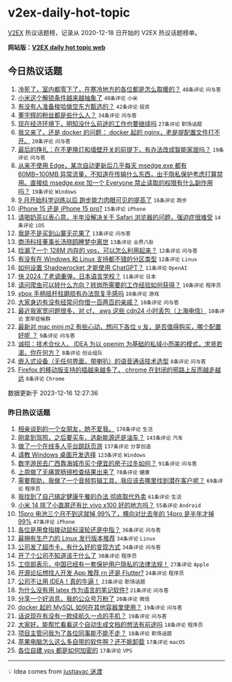 # v2ex-daily-hot-topic

[V2EX](https://www.v2ex.com/) 热议话题榜，记录从 2020-12-18 日开始的 V2EX 热议话题榜单。

**网站版：[V2EX daily hot topic web](https://boojack.github.io/v2ex-daily-hot-topic-web/)**

## 今日热议话题

<!-- TODAY BEGIN -->

1. [冷死了，室内都零下了，在寒冷地方的各位都是怎么取暖的？](https://www.v2ex.com/t/1000898) `48条评论` `问与答`
1. [小米这个解锁条件越来越抽象了](https://www.v2ex.com/t/1000914) `48条评论` `小米`
1. [有没有人准备梭哈做空东方甄选的？](https://www.v2ex.com/t/1000853) `42条评论` `投资`
1. [董宇辉的粉丝都是些什么人？](https://www.v2ex.com/t/1000937) `34条评论` `问与答`
1. [现在经济环境下，明知没什么前途的工作也要继续吗](https://www.v2ex.com/t/1000870) `27条评论` `职场话题`
1. [我又来了，还是 docker 的问题： docker 起的 nginx，老是提配置文件打不开。](https://www.v2ex.com/t/1000888) `20条评论` `问与答`
1. [最后的挣扎：在不更换灯和墙壁开关的前提下，有办法改成智能家居吗？](https://www.v2ex.com/t/1000951) `19条评论` `问与答`
1. [从来不使用 Edge，某次自动更新后几乎每天 msedge.exe 都有 60MB~100MB 异常流量，不知道在传输什么东西，出于隐私保护考虑打算禁用。直接给 msedge.exe 加一个 Everyone 禁止读取的权限有什么副作用吗？](https://www.v2ex.com/t/1000852) `19条评论` `Windows`
1. [9 月开始科学训练以后 跑步能力肉眼可见的提高了](https://www.v2ex.com/t/1000872) `16条评论` `跑步`
1. [iPhone 15 还是 iPhone 15 pro?](https://www.v2ex.com/t/1000856) `15条评论` `iPhone`
1. [请喝奶茶以表心意，半年没解决关于 Safari 浏览器的问题，强迫症很难受](https://www.v2ex.com/t/1000932) `14条评论` `iOS`
1. [我是不是买到山寨无花果了](https://www.v2ex.com/t/1000944) `13条评论` `问与答`
1. [商汤科技董事长汤晓鸥睡梦中离世](https://www.v2ex.com/t/1000929) `13条评论` `业界八卦`
1. [捡漏了一个 128M 内存的 vps，可以怎么利用起来？](https://www.v2ex.com/t/1000966) `12条评论` `问与答`
1. [有没有在 Windows 和 Linux 支持都不错的分区类型](https://www.v2ex.com/t/1000881) `12条评论` `Linux`
1. [如何设置 Shadowrocket 才能使用 ChatGPT？](https://www.v2ex.com/t/1000941) `11条评论` `OpenAI`
1. [快 2024 了老调重弹，日本语言学校？](https://www.v2ex.com/t/1000938) `11条评论` `日本`
1. [请问爬虫可以转什么方向？转岗所需要的工作经验如何获得？](https://www.v2ex.com/t/1000926) `10条评论` `程序员`
1. [xbox 手柄摇杆柱磨损有办法恢复手感吗](https://www.v2ex.com/t/1000918) `10条评论` `游戏`
1. [大家身边有没有经常问你借一百两百的亲戚？](https://www.v2ex.com/t/1000886) `10条评论` `问与答`
1. [最近我家宽问题很多，对 cf， aws 这些 cdn24 小时丢包（上海电信）](https://www.v2ex.com/t/1000854) `10条评论` `宽带症候群`
1. [最新对 mac mini m2 有些心动，想问下各位 v 友，是否值得购买，哪个配置好呢 ？](https://www.v2ex.com/t/1000961) `9条评论` `问与答`
1. [诚招：技术合伙人， IDEA 为以 openim 为基础的私域小而美的模式，求贤若渴，你在何方？](https://www.v2ex.com/t/1000925) `8条评论` `创业组队`
1. [嵌入式设备（无任何界面，带喇叭）的语音通话技术选型](https://www.v2ex.com/t/1000889) `8条评论` `问与答`
1. [Firefox 的移动版支持的插越来越多了， chrome 在封闭的邪路上反而越走越远](https://www.v2ex.com/t/1000866) `8条评论` `Chrome`

数据更新于 2023-12-16 12:27:36

<!-- TODAY END -->

### 昨日热议话题

<!-- YESTERDAY BEGIN -->

1. [相亲谈到的一个女朋友，她不爱我。](https://www.v2ex.com/t/1000740) `178条评论` `生活`
1. [刚拿到驾照，之后要买车，选新能源还是油车？](https://www.v2ex.com/t/1000550) `143条评论` `汽车`
1. [做了一个在线多人平台跳跃页游](https://www.v2ex.com/t/1000545) `137条评论` `分享创造`
1. [请教 Windows 桌面开发选择](https://www.v2ex.com/t/1000641) `123条评论` `Windows`
1. [数字游民去广西靠海城市买个便宜的房子过冬如何？](https://www.v2ex.com/t/1000554) `91条评论` `问与答`
1. [上周做了无痛胃肠镜检查结果出来了](https://www.v2ex.com/t/1000575) `78条评论` `健康`
1. [需要帮助，我做了一个音频剪辑工具，我应该去哪里找到潜在客户呢？](https://www.v2ex.com/t/1000564) `69条评论` `程序员`
1. [我找到了自己搞定健康午餐的办法 彻底取代外卖](https://www.v2ex.com/t/1000693) `61条评论` `生活`
1. [小米 14 除了小直屏还有比 vivo x100 好的地方吗？](https://www.v2ex.com/t/1000557) `55条评论` `Android`
1. [15pro 电池三个月不到这就掉 99%了，横向对比去年的 14pro 是半年才掉 99%](https://www.v2ex.com/t/1000617) `47条评论` `iPhone`
1. [各位是用食指拨动鼠标滚轮还是中指？](https://www.v2ex.com/t/1000724) `36条评论` `问与答`
1. [最拥有生产力的 Linux 发行版本推荐](https://www.v2ex.com/t/1000810) `34条评论` `Linux`
1. [公司发了超市卡，有什么好的变现方式](https://www.v2ex.com/t/1000702) `34条评论` `问与答`
1. [开了个公司不知道该干什么了](https://www.v2ex.com/t/1000808) `30条评论` `程序员`
1. [工信部表示，中国已经有一套保护用户隐私的法律法规！](https://www.v2ex.com/t/1000668) `27条评论` `Apple`
1. [开源论坛想找人开发 App 推荐 rn 还是 Flutter?](https://www.v2ex.com/t/1000776) `24条评论` `程序员`
1. [公司不让用 IDEA！真的牛逼！](https://www.v2ex.com/t/1000759) `23条评论` `职场话题`
1. [为什么没有用 latex 作为语言的笔记软件?](https://www.v2ex.com/t/1000660) `21条评论` `问与答`
1. [分享一个好消息，我的公众号万粉了](https://www.v2ex.com/t/1000541) `20条评论` `微信`
1. [docker 起的 MySQL 如何在其他容器里使用？](https://www.v2ex.com/t/1000758) `19条评论` `问与答`
1. [话说现在有没有一款续航久一点的手机？](https://www.v2ex.com/t/1000672) `19条评论` `问与答`
1. [大家好，能帮忙看看这个自动生成文档的想法有前途吗](https://www.v2ex.com/t/1000721) `18条评论` `程序员`
1. [项目主管问我为了各位同事能不能不走？](https://www.v2ex.com/t/1000561) `18条评论` `职场话题`
1. [苹果电脑怎么这么多自带的软件啊？还不能卸载](https://www.v2ex.com/t/1000785) `17条评论` `macOS`
1. [各位自建 vps 都是如何加密的](https://www.v2ex.com/t/1000676) `17条评论` `VPS`

<!-- YESTERDAY END -->

---

💡 Idea comes from [justjavac 迷渡](https://github.com/justjavac/)
